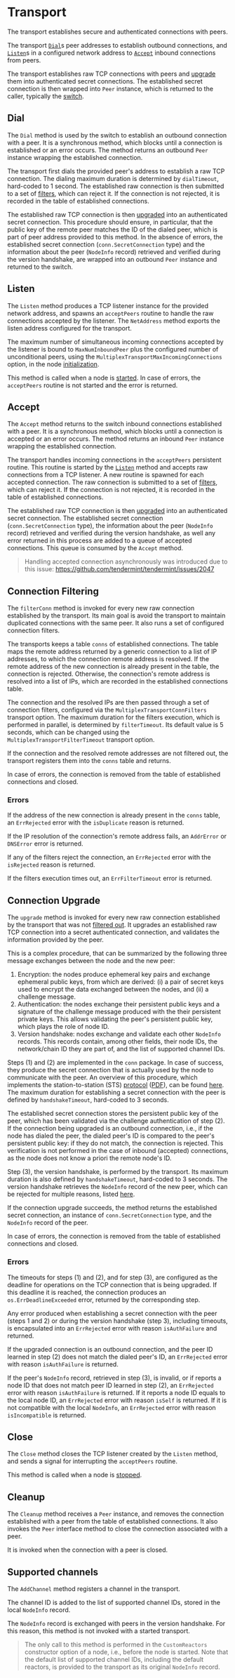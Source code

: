 # Transport

The transport establishes secure and authenticated connections with peers.

The transport [`Dial`](#dial)s peer addresses to establish outbound connections,
and [`Listen`](#listen)s in a configured network address
to [`Accept`](#accept) inbound connections from peers.

The transport establishes raw TCP connections with peers
and [upgrade](#connection-upgrade) them into authenticated secret connections.
The established secret connection is then wrapped into `Peer` instance, which
is returned to the caller, typically the [switch](./switch.md).

## Dial

The `Dial` method is used by the switch to establish an outbound connection with a peer.
It is a synchronous method, which blocks until a connection is established or an error occurs.
The method returns an outbound `Peer` instance wrapping the established connection.

The transport first dials the provided peer's address to establish a raw TCP connection.
The dialing maximum duration is determined by `dialTimeout`, hard-coded to 1 second.
The established raw connection is then submitted to a set of [filters](#connection-filtering),
which can reject it.
If the connection is not rejected, it is recorded in the table of established connections.

The established raw TCP connection is then [upgraded](#connection-upgrade) into
an authenticated secret connection.
This procedure should ensure, in particular, that the public key of the remote peer
matches the ID of the dialed peer, which is part of peer address provided to this method.
In the absence of errors,
the established secret connection (`conn.SecretConnection` type)
and the information about the peer (`NodeInfo` record) retrieved and verified
during the version handshake,
are wrapped into an outbound `Peer` instance and returned to the switch.

## Listen

The `Listen` method produces a TCP listener instance for the provided network
address, and spawns an `acceptPeers` routine to handle the raw connections
accepted by the listener.
The `NetAddress` method exports the listen address configured for the transport.

The maximum number of simultaneous incoming connections accepted by the listener
is bound to `MaxNumInboundPeer` plus the configured number of unconditional peers,
using the `MultiplexTransportMaxIncomingConnections` option,
in the node [initialization](https://github.com/cometbft/cometbft/blob/29c5a062d23aaef653f11195db55c45cd9e02715/node/node.go#L563).

This method is called when a node is [started](https://github.com/cometbft/cometbft/blob/29c5a062d23aaef653f11195db55c45cd9e02715/node/node.go#L972).
In case of errors, the `acceptPeers` routine is not started and the error is returned.

## Accept

The `Accept` method returns to the switch inbound connections established with a peer.
It is a synchronous method, which blocks until a connection is accepted or an error occurs.
The method returns an inbound `Peer` instance wrapping the established connection.

The transport handles incoming connections in the `acceptPeers` persistent routine.
This routine is started by the [`Listen`](#listen) method
and accepts raw connections from a TCP listener.
A new routine is spawned for each accepted connection.
The raw connection is submitted to a set of [filters](#connection-filtering),
which can reject it.
If the connection is not rejected, it is recorded in the table of established connections.

The established raw TCP connection is then [upgraded](#connection-upgrade) into
an authenticated secret connection.
The established secret connection (`conn.SecretConnection` type),
the information about the peer (`NodeInfo` record) retrieved and verified
during the version handshake,
as well any error returned in this process are added to a queue of accepted connections.
This queue is consumed by the `Accept` method.

> Handling accepted connection asynchronously was introduced due to this issue:
> <https://github.com/tendermint/tendermint/issues/2047>

## Connection Filtering

The `filterConn` method is invoked for every new raw connection established by the transport.
Its main goal is avoid the transport to maintain duplicated connections with the same peer.
It also runs a set of configured connection filters.

The transports keeps a table `conns` of established connections.
The table maps the remote address returned by a generic connection to a list of
IP addresses, to which the connection remote address is resolved.
If the remote address of the new connection is already present in the table,
the connection is rejected.
Otherwise, the connection's remote address is resolved into a list of IPs,
which are recorded in the established connections table.

The connection and the resolved IPs are then passed through a set of connection filters,
configured via the `MultiplexTransportConnFilters` transport option.
The maximum duration for the filters execution, which is performed in parallel,
is determined by `filterTimeout`.
Its default value is 5 seconds,
which can be changed using the `MultiplexTransportFilterTimeout` transport option.

If the connection and the resolved remote addresses are not filtered out,
the transport registers them into the `conns` table and returns.

In case of errors, the connection is removed from the table of established
connections and closed.

### Errors

If the address of the new connection is already present in the `conns` table,
an `ErrRejected` error with the `isDuplicate` reason is returned.

If the IP resolution of the connection's remote address fails,
an `AddrError` or `DNSError` error is returned.

If any of the filters reject the connection,
an `ErrRejected` error with the `isRejected` reason is returned.

If the filters execution times out,
an `ErrFilterTimeout` error is returned.

## Connection Upgrade

The `upgrade` method is invoked for every new raw connection established by the
transport that was not [filtered out](#connection-filtering).
It upgrades an established raw TCP connection into a secret authenticated
connection, and validates the information provided by the peer.

This is a complex procedure, that can be summarized by the following three
message exchanges between the node and the new peer:

1. Encryption: the nodes produce ephemeral key pairs and exchange ephemeral
   public keys, from which are derived: (i) a pair of secret keys used to
   encrypt the data exchanged between the nodes, and (ii) a challenge message.
1. Authentication: the nodes exchange their persistent public keys and a
   signature of the challenge message produced with the their persistent
   private keys. This allows validating the peer's persistent public key,
   which plays the role of node ID.
1. Version handshake: nodes exchange and validate each other `NodeInfo` records.
   This records contain, among other fields, their node IDs, the network/chain
   ID they are part of, and the list of supported channel IDs.

Steps (1) and (2) are implemented in the `conn` package.
In case of success, they produce the secret connection that is actually used by
the node to communicate with the peer.
An overview of this procedure, which implements the station-to-station (STS)
[protocol][sts-paper] ([PDF][sts-paper-pdf]), can be found [here][peer-sts].
The maximum duration for establishing a secret connection with the peer is
defined by `handshakeTimeout`, hard-coded to 3 seconds.

The established secret connection stores the persistent public key of the peer,
which has been validated via the challenge authentication of step (2).
If the connection being upgraded is an outbound connection, i.e., if the node has
dialed the peer, the dialed peer's ID is compared to the peer's persistent public key:
if they do not match, the connection is rejected.
This verification is not performed in the case of inbound (accepted) connections,
as the node does not know a priori the remote node's ID.

Step (3), the version handshake, is performed by the transport.
Its maximum duration is also defined by `handshakeTimeout`, hard-coded to 3 seconds.
The version handshake retrieves the `NodeInfo` record of the new peer,
which can be rejected for multiple reasons, listed [here][peer-handshake].

If the connection upgrade succeeds, the method returns the established secret
connection, an instance of `conn.SecretConnection` type,
and the `NodeInfo` record of the peer.

In case of errors, the connection is removed from the table of established
connections and closed.

### Errors

The timeouts for steps (1) and (2), and for step (3), are configured as the
deadline for operations on the TCP connection that is being upgraded.
If this deadline it is reached, the connection produces an
`os.ErrDeadlineExceeded` error, returned by the corresponding step.

Any error produced when establishing a secret connection with the peer (steps 1 and 2) or
during the version handshake (step 3), including timeouts,
is encapsulated into an `ErrRejected` error with reason `isAuthFailure` and returned.

If the upgraded connection is an outbound connection, and the peer ID learned in step (2)
does not match the dialed peer's ID,
an `ErrRejected` error with reason `isAuthFailure` is returned.

If the peer's `NodeInfo` record, retrieved in step (3), is invalid,
or if reports a node ID that does not match peer ID learned in step (2),
an `ErrRejected` error with reason `isAuthFailure` is returned.
If it reports a node ID equals to the local node ID,
an `ErrRejected` error with reason `isSelf` is returned.
If it is not compatible with the local `NodeInfo`,
an `ErrRejected` error with reason `isIncompatible` is returned.

## Close

The `Close` method closes the TCP listener created by the `Listen` method,
and sends a signal for interrupting the `acceptPeers` routine.

This method is called when a node is [stopped](https://github.com/cometbft/cometbft/blob/46badfabd9d5491c78283a0ecdeb695e21785508/node/node.go#L1019).

## Cleanup

The `Cleanup` method receives a `Peer` instance,
and removes the connection established with a peer from the table of established connections.
It also invokes the `Peer` interface method to close the connection associated with a peer.

It is invoked when the connection with a peer is closed.

## Supported channels

The `AddChannel` method registers a channel in the transport.

The channel ID is added to the list of supported channel IDs,
stored in the local `NodeInfo` record.

The `NodeInfo` record is exchanged with peers in the version handshake.
For this reason, this method is not invoked with a started transport.

> The only call to this method is performed in the `CustomReactors` constructor
> option of a node, i.e., before the node is started.
> Note that the default list of supported channel IDs, including the default reactors,
> is provided to the transport as its original `NodeInfo` record.

[peer-sts]: https://github.com/cometbft/cometbft/blob/main/spec/p2p/peer.md#authenticated-encryption-handshake
[peer-handshake]:https://github.com/cometbft/cometbft/blob/main/spec/p2p/peer.md#cometbft-version-handshake
[sts-paper]: https://link.springer.com/article/10.1007/BF00124891
[sts-paper-pdf]: https://github.com/tendermint/tendermint/blob/0.1/docs/sts-final.pdf
